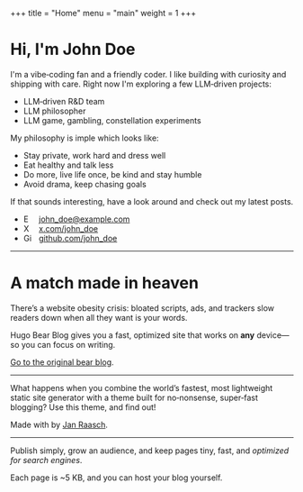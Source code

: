 +++
title = "Home"
menu = "main"
weight = 1
+++

# Hi, I'm John Doe

I'm a vibe‑coding fan and a friendly coder. I like building with curiosity and shipping with care. Right now I'm exploring a few LLM‑driven projects:

- LLM‑driven R&D team
- LLM philosopher
- LLM game, gambling, constellation experiments

My philosophy is imple which looks like:

- Stay private, work hard and dress well
- Eat healthy and talk less
- Do more, live life once, be kind and stay humble
- Avoid drama, keep chasing goals

If that sounds interesting, have a look around and check out my latest posts.

<ul>
<li><img src="/icons/at-sign.svg" alt="Email" width="17" height="17" style="vertical-align:text-bottom;margin-right:6px;" /> <a href="mailto:john_doe@example.com">john_doe@example.com</a></li>
<li><img src="/icons/x.svg" alt="X" width="17" height="17" style="vertical-align:text-bottom;margin-right:6px;" /> <a href="https://x.com/john_doe">x.com/john_doe</a></li>
<li><img src="/icons/github.svg" alt="GitHub" width="17" height="17" style="vertical-align:text-bottom;margin-right:6px;" /> <a href="https://github.com/john_doe">github.com/john_doe</a></li>
</ul>

---

# A match made in heaven

There’s a website obesity crisis: bloated scripts, ads, and trackers slow readers down when all they want is your words.

Hugo Bear Blog gives you a fast, optimized site that works on **any** device—so you can focus on writing.

[Go to the original bear blog](https://bearblog.dev/).

---

What happens when you combine the world’s fastest, most lightweight static site generator with a theme built for no‑nonsense, super‑fast blogging? Use this theme, and find out!

Made with by [Jan Raasch](https://www.janraasch.com).

---

Publish simply, grow an audience, and keep pages tiny, fast, and _optimized for search engines_.

Each page is ~5 KB, and you can host your blog yourself.
